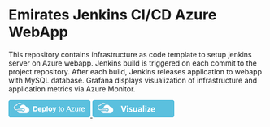 # Emirates Jenkins CI/CD Azure WebApp

This repository contains infrastructure as code template to setup jenkins server on Azure webapp. 
Jenkins build is triggered on each commit to the project repository. 
After each build, Jenkins releases application to webapp with MySQL database. 
Grafana displays visualization of infrastructure and application metrics via Azure Monitor.

<a href="https://portal.azure.com/#create/Microsoft.Template/uri/https%3A%2F%2Fraw.githubusercontent.com%2Fibrolive%2Femirates-jenkins-ci-cd-azure-webapp%2Fmaster%2Fazuredeploy.json" rel="nofollow">
<img src="https://raw.githubusercontent.com/Azure/azure-quickstart-templates/master/1-CONTRIBUTION-GUIDE/images/deploytoazure.png" style="max-width:100%;">
</a>

<a href="http://armviz.io/#/?load=https%3A%2F%2Fraw.githubusercontent.com%2Fibrolive%2Femirates-jenkins-ci-cd-azure-webapp%2Fmaster%2Fazuredeploy.json" rel="nofollow">
<img src="https://raw.githubusercontent.com/Azure/azure-quickstart-templates/master/1-CONTRIBUTION-GUIDE/images/visualizebutton.png" style="max-width:100%;">
</a>